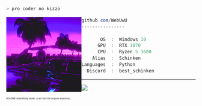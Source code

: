 ```zsh
> pro coder no kizzo
```

<img align="left" src="https://raw.githubusercontent.com/WebUwU/WebUwU/main/assets/najmulpfp.gif" alt="logo.gif" width="200" /> 

```csharp
github.com/WebUwU
----------------

       OS  :  Windows 10
      GPU  :  RTX 3070  
      CPU  :  Ryzen 5 3600
    Alias  :  Schinken
Languages  :  Python
  Discord  :  best_schinken
```
---

![](https://komarev.com/ghpvc/?username=webuwu&style=flat-square&color=blueviolet)
<p style="font-size: 6px">README shamefully stolen. (cant find the original anymore)</p>
